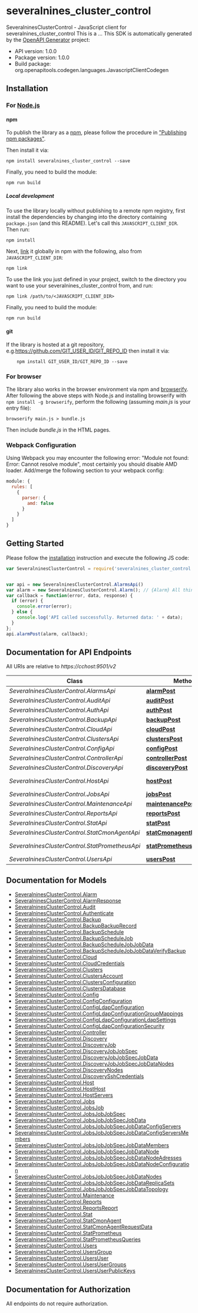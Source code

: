 # severalnines_cluster_control

SeveralninesClusterControl - JavaScript client for severalnines_cluster_control
This is a ...
This SDK is automatically generated by the [OpenAPI Generator](https://openapi-generator.tech) project:

- API version: 1.0.0
- Package version: 1.0.0
- Build package: org.openapitools.codegen.languages.JavascriptClientCodegen

## Installation

### For [Node.js](https://nodejs.org/)

#### npm

To publish the library as a [npm](https://www.npmjs.com/), please follow the procedure in ["Publishing npm packages"](https://docs.npmjs.com/getting-started/publishing-npm-packages).

Then install it via:

```shell
npm install severalnines_cluster_control --save
```

Finally, you need to build the module:

```shell
npm run build
```

##### Local development

To use the library locally without publishing to a remote npm registry, first install the dependencies by changing into the directory containing `package.json` (and this README). Let's call this `JAVASCRIPT_CLIENT_DIR`. Then run:

```shell
npm install
```

Next, [link](https://docs.npmjs.com/cli/link) it globally in npm with the following, also from `JAVASCRIPT_CLIENT_DIR`:

```shell
npm link
```

To use the link you just defined in your project, switch to the directory you want to use your severalnines_cluster_control from, and run:

```shell
npm link /path/to/<JAVASCRIPT_CLIENT_DIR>
```

Finally, you need to build the module:

```shell
npm run build
```

#### git

If the library is hosted at a git repository, e.g.https://github.com/GIT_USER_ID/GIT_REPO_ID
then install it via:

```shell
    npm install GIT_USER_ID/GIT_REPO_ID --save
```

### For browser

The library also works in the browser environment via npm and [browserify](http://browserify.org/). After following
the above steps with Node.js and installing browserify with `npm install -g browserify`,
perform the following (assuming *main.js* is your entry file):

```shell
browserify main.js > bundle.js
```

Then include *bundle.js* in the HTML pages.

### Webpack Configuration

Using Webpack you may encounter the following error: "Module not found: Error:
Cannot resolve module", most certainly you should disable AMD loader. Add/merge
the following section to your webpack config:

```javascript
module: {
  rules: [
    {
      parser: {
        amd: false
      }
    }
  ]
}
```

## Getting Started

Please follow the [installation](#installation) instruction and execute the following JS code:

```javascript
var SeveralninesClusterControl = require('severalnines_cluster_control');


var api = new SeveralninesClusterControl.AlarmsApi()
var alarm = new SeveralninesClusterControl.Alarm(); // {Alarm} All things related to Alarms and Stats
var callback = function(error, data, response) {
  if (error) {
    console.error(error);
  } else {
    console.log('API called successfully. Returned data: ' + data);
  }
};
api.alarmPost(alarm, callback);

```

## Documentation for API Endpoints

All URIs are relative to *https://cchost:9501/v2*

Class | Method | HTTP request | Description
------------ | ------------- | ------------- | -------------
*SeveralninesClusterControl.AlarmsApi* | [**alarmPost**](docs/AlarmsApi.md#alarmPost) | **POST** /alarm | GetStatistics | GetAlarm | GetAlarms | IgnoreAlarm
*SeveralninesClusterControl.AuditApi* | [**auditPost**](docs/AuditApi.md#auditPost) | **POST** /audit | GetStatistics | GetAlarm | GetAlarms | IgnoreAlarm
*SeveralninesClusterControl.AuthApi* | [**authPost**](docs/AuthApi.md#authPost) | **POST** /auth | Authenticate | Logout | Password Reset | Authenticate response (with challenge)
*SeveralninesClusterControl.BackupApi* | [**backupPost**](docs/BackupApi.md#backupPost) | **POST** /backup | GetBackups | GetBackupSchedules | ScheduleBackup | DeleteBackupRecord
*SeveralninesClusterControl.CloudApi* | [**cloudPost**](docs/CloudApi.md#cloudPost) | **POST** /cloud | VerifyCredentials | ListCredentials | etc
*SeveralninesClusterControl.ClustersApi* | [**clustersPost**](docs/ClustersApi.md#clustersPost) | **POST** /clusters | GetClusterInfo | Get/Set Config | etc
*SeveralninesClusterControl.ConfigApi* | [**configPost**](docs/ConfigApi.md#configPost) | **POST** /config | GetConfig | xxx | xxx | etc
*SeveralninesClusterControl.ControllerApi* | [**controllerPost**](docs/ControllerApi.md#controllerPost) | **POST** /controller | Ping | Heartbeat | etc
*SeveralninesClusterControl.DiscoveryApi* | [**discoveryPost**](docs/DiscoveryApi.md#discoveryPost) | **POST** /discovery | CheckClusterName | CheckHosts | GetSupportedClusterTypes
*SeveralninesClusterControl.HostApi* | [**hostPost**](docs/HostApi.md#hostPost) | **POST** /host | Path for managing servers
*SeveralninesClusterControl.JobsApi* | [**jobsPost**](docs/JobsApi.md#jobsPost) | **POST** /jobs | CreateJobInstance | etc
*SeveralninesClusterControl.MaintenanceApi* | [**maintenancePost**](docs/MaintenanceApi.md#maintenancePost) | **POST** /maintenance | CreateJobInstance | etc
*SeveralninesClusterControl.ReportsApi* | [**reportsPost**](docs/ReportsApi.md#reportsPost) | **POST** /reports | GenerateReport | etc
*SeveralninesClusterControl.StatApi* | [**statPost**](docs/StatApi.md#statPost) | **POST** /stat | GetInfo | etc
*SeveralninesClusterControl.StatCmonAgentApi* | [**statCmonagentPost**](docs/StatCmonAgentApi.md#statCmonagentPost) | **POST** /stat/cmonagent | GetInfo | etc
*SeveralninesClusterControl.StatPrometheusApi* | [**statPrometheusQueryPost**](docs/StatPrometheusApi.md#statPrometheusQueryPost) | **POST** /stat/prometheus/query | GetInfo | etc
*SeveralninesClusterControl.UsersApi* | [**usersPost**](docs/UsersApi.md#usersPost) | **POST** /users | CreateUser | etc


## Documentation for Models

 - [SeveralninesClusterControl.Alarm](docs/Alarm.md)
 - [SeveralninesClusterControl.AlarmResponse](docs/AlarmResponse.md)
 - [SeveralninesClusterControl.Audit](docs/Audit.md)
 - [SeveralninesClusterControl.Authenticate](docs/Authenticate.md)
 - [SeveralninesClusterControl.Backup](docs/Backup.md)
 - [SeveralninesClusterControl.BackupBackupRecord](docs/BackupBackupRecord.md)
 - [SeveralninesClusterControl.BackupSchedule](docs/BackupSchedule.md)
 - [SeveralninesClusterControl.BackupScheduleJob](docs/BackupScheduleJob.md)
 - [SeveralninesClusterControl.BackupScheduleJobJobData](docs/BackupScheduleJobJobData.md)
 - [SeveralninesClusterControl.BackupScheduleJobJobDataVerifyBackup](docs/BackupScheduleJobJobDataVerifyBackup.md)
 - [SeveralninesClusterControl.Cloud](docs/Cloud.md)
 - [SeveralninesClusterControl.CloudCredentials](docs/CloudCredentials.md)
 - [SeveralninesClusterControl.Clusters](docs/Clusters.md)
 - [SeveralninesClusterControl.ClustersAccount](docs/ClustersAccount.md)
 - [SeveralninesClusterControl.ClustersConfiguration](docs/ClustersConfiguration.md)
 - [SeveralninesClusterControl.ClustersDatabase](docs/ClustersDatabase.md)
 - [SeveralninesClusterControl.Config](docs/Config.md)
 - [SeveralninesClusterControl.ConfigConfiguration](docs/ConfigConfiguration.md)
 - [SeveralninesClusterControl.ConfigLdapConfiguration](docs/ConfigLdapConfiguration.md)
 - [SeveralninesClusterControl.ConfigLdapConfigurationGroupMappings](docs/ConfigLdapConfigurationGroupMappings.md)
 - [SeveralninesClusterControl.ConfigLdapConfigurationLdapSettings](docs/ConfigLdapConfigurationLdapSettings.md)
 - [SeveralninesClusterControl.ConfigLdapConfigurationSecurity](docs/ConfigLdapConfigurationSecurity.md)
 - [SeveralninesClusterControl.Controller](docs/Controller.md)
 - [SeveralninesClusterControl.Discovery](docs/Discovery.md)
 - [SeveralninesClusterControl.DiscoveryJob](docs/DiscoveryJob.md)
 - [SeveralninesClusterControl.DiscoveryJobJobSpec](docs/DiscoveryJobJobSpec.md)
 - [SeveralninesClusterControl.DiscoveryJobJobSpecJobData](docs/DiscoveryJobJobSpecJobData.md)
 - [SeveralninesClusterControl.DiscoveryJobJobSpecJobDataNodes](docs/DiscoveryJobJobSpecJobDataNodes.md)
 - [SeveralninesClusterControl.DiscoveryNodes](docs/DiscoveryNodes.md)
 - [SeveralninesClusterControl.DiscoverySshCredentials](docs/DiscoverySshCredentials.md)
 - [SeveralninesClusterControl.Host](docs/Host.md)
 - [SeveralninesClusterControl.HostHost](docs/HostHost.md)
 - [SeveralninesClusterControl.HostServers](docs/HostServers.md)
 - [SeveralninesClusterControl.Jobs](docs/Jobs.md)
 - [SeveralninesClusterControl.JobsJob](docs/JobsJob.md)
 - [SeveralninesClusterControl.JobsJobJobSpec](docs/JobsJobJobSpec.md)
 - [SeveralninesClusterControl.JobsJobJobSpecJobData](docs/JobsJobJobSpecJobData.md)
 - [SeveralninesClusterControl.JobsJobJobSpecJobDataConfigServers](docs/JobsJobJobSpecJobDataConfigServers.md)
 - [SeveralninesClusterControl.JobsJobJobSpecJobDataConfigServersMembers](docs/JobsJobJobSpecJobDataConfigServersMembers.md)
 - [SeveralninesClusterControl.JobsJobJobSpecJobDataMembers](docs/JobsJobJobSpecJobDataMembers.md)
 - [SeveralninesClusterControl.JobsJobJobSpecJobDataNode](docs/JobsJobJobSpecJobDataNode.md)
 - [SeveralninesClusterControl.JobsJobJobSpecJobDataNodeAdresses](docs/JobsJobJobSpecJobDataNodeAdresses.md)
 - [SeveralninesClusterControl.JobsJobJobSpecJobDataNodeConfiguration](docs/JobsJobJobSpecJobDataNodeConfiguration.md)
 - [SeveralninesClusterControl.JobsJobJobSpecJobDataNodes](docs/JobsJobJobSpecJobDataNodes.md)
 - [SeveralninesClusterControl.JobsJobJobSpecJobDataReplicaSets](docs/JobsJobJobSpecJobDataReplicaSets.md)
 - [SeveralninesClusterControl.JobsJobJobSpecJobDataTopology](docs/JobsJobJobSpecJobDataTopology.md)
 - [SeveralninesClusterControl.Maintenance](docs/Maintenance.md)
 - [SeveralninesClusterControl.Reports](docs/Reports.md)
 - [SeveralninesClusterControl.ReportsReport](docs/ReportsReport.md)
 - [SeveralninesClusterControl.Stat](docs/Stat.md)
 - [SeveralninesClusterControl.StatCmonAgent](docs/StatCmonAgent.md)
 - [SeveralninesClusterControl.StatCmonAgentRequestData](docs/StatCmonAgentRequestData.md)
 - [SeveralninesClusterControl.StatPrometheus](docs/StatPrometheus.md)
 - [SeveralninesClusterControl.StatPrometheusQueries](docs/StatPrometheusQueries.md)
 - [SeveralninesClusterControl.Users](docs/Users.md)
 - [SeveralninesClusterControl.UsersGroup](docs/UsersGroup.md)
 - [SeveralninesClusterControl.UsersUser](docs/UsersUser.md)
 - [SeveralninesClusterControl.UsersUserGroups](docs/UsersUserGroups.md)
 - [SeveralninesClusterControl.UsersUserPublicKeys](docs/UsersUserPublicKeys.md)


## Documentation for Authorization

All endpoints do not require authorization.
